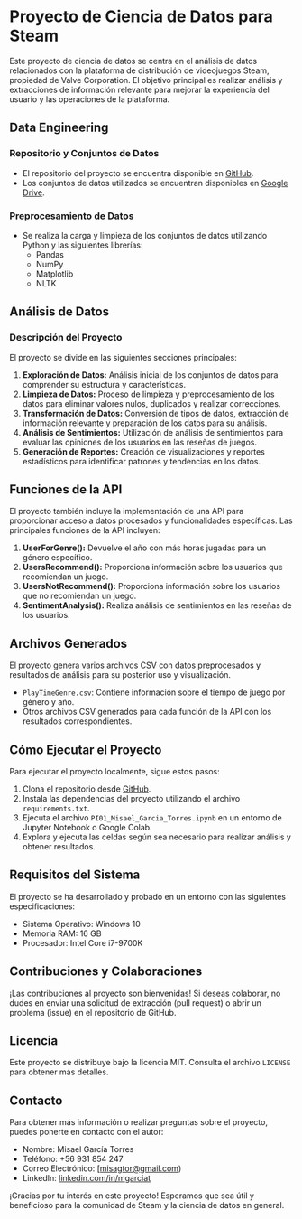 # Proyecto de Ciencia de Datos para Steam

Este proyecto de ciencia de datos se centra en el análisis de datos relacionados con la plataforma de distribución de videojuegos Steam, propiedad de Valve Corporation. El objetivo principal es realizar análisis y extracciones de información relevante para mejorar la experiencia del usuario y las operaciones de la plataforma.

## Data Engineering

### Repositorio y Conjuntos de Datos

- El repositorio del proyecto se encuentra disponible en [GitHub](https://github.com/soyHenry/PI_ML_OPS/tree/PT?tab=readme-ov-file).
- Los conjuntos de datos utilizados se encuentran disponibles en [Google Drive](https://drive.google.com/drive/folders/1HqBG2-sUkz_R3h1dZU5F2uAzpRn7BSpj).

### Preprocesamiento de Datos

- Se realiza la carga y limpieza de los conjuntos de datos utilizando Python y las siguientes librerías:
  - Pandas
  - NumPy
  - Matplotlib
  - NLTK

## Análisis de Datos

### Descripción del Proyecto

El proyecto se divide en las siguientes secciones principales:

1. **Exploración de Datos:** Análisis inicial de los conjuntos de datos para comprender su estructura y características.
2. **Limpieza de Datos:** Proceso de limpieza y preprocesamiento de los datos para eliminar valores nulos, duplicados y realizar correcciones.
3. **Transformación de Datos:** Conversión de tipos de datos, extracción de información relevante y preparación de los datos para su análisis.
4. **Análisis de Sentimientos:** Utilización de análisis de sentimientos para evaluar las opiniones de los usuarios en las reseñas de juegos.
5. **Generación de Reportes:** Creación de visualizaciones y reportes estadísticos para identificar patrones y tendencias en los datos.

## Funciones de la API

El proyecto también incluye la implementación de una API para proporcionar acceso a datos procesados y funcionalidades específicas. Las principales funciones de la API incluyen:

1. **UserForGenre():** Devuelve el año con más horas jugadas para un género específico.
2. **UsersRecommend():** Proporciona información sobre los usuarios que recomiendan un juego.
3. **UsersNotRecommend():** Proporciona información sobre los usuarios que no recomiendan un juego.
4. **SentimentAnalysis():** Realiza análisis de sentimientos en las reseñas de los usuarios.

## Archivos Generados

El proyecto genera varios archivos CSV con datos preprocesados y resultados de análisis para su posterior uso y visualización.

- `PlayTimeGenre.csv`: Contiene información sobre el tiempo de juego por género y año.
- Otros archivos CSV generados para cada función de la API con los resultados correspondientes.

## Cómo Ejecutar el Proyecto

Para ejecutar el proyecto localmente, sigue estos pasos:

1. Clona el repositorio desde [GitHub](https://github.com/soyHenry/PI_ML_OPS/tree/PT?tab=readme-ov-file).
2. Instala las dependencias del proyecto utilizando el archivo `requirements.txt`.
3. Ejecuta el archivo `PI01_Misael_Garcia_Torres.ipynb` en un entorno de Jupyter Notebook o Google Colab.
4. Explora y ejecuta las celdas según sea necesario para realizar análisis y obtener resultados.

## Requisitos del Sistema

El proyecto se ha desarrollado y probado en un entorno con las siguientes especificaciones:

- Sistema Operativo: Windows 10
- Memoria RAM: 16 GB
- Procesador: Intel Core i7-9700K

## Contribuciones y Colaboraciones

¡Las contribuciones al proyecto son bienvenidas! Si deseas colaborar, no dudes en enviar una solicitud de extracción (pull request) o abrir un problema (issue) en el repositorio de GitHub.

## Licencia

Este proyecto se distribuye bajo la licencia MIT. Consulta el archivo `LICENSE` para obtener más detalles.

## Contacto

Para obtener más información o realizar preguntas sobre el proyecto, puedes ponerte en contacto con el autor:

- Nombre: Misael García Torres
- Teléfono: +56 931 854 247
- Correo Electrónico: [misagtor@gmail.com)
- LinkedIn: [linkedin.com/in/mgarciat](https://www.linkedin.com/in/mgarciat/)

¡Gracias por tu interés en este proyecto! Esperamos que sea útil y beneficioso para la comunidad de Steam y la ciencia de datos en general.
